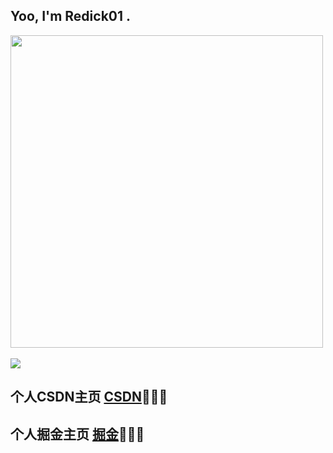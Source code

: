 ##  Yoo, I'm Redick01 .



<div align="left"> <img width="500px" src="https://github-readme-stats.vercel.app/api?username=Redick01&show_icons=true&theme=radical" /> </div>
</br>
<!-- <div align="left"> <img width="500px" src="https://github-readme-stats.vercel.app/api/top-langs/?username=sun0225SUN&hide_title=true&hide_border=true&layout=compact&langs_count=6&text_color=000&icon_color=fff&bg_color=0,52fa5a,4dfcff,c64dff&theme=graywhite" /></div> -->

<div align="left"><img src="https://github-readme-streak-stats.herokuapp.com/?user=sun0225SUN" /></div>

## 个人CSDN主页 [CSDN](https://blog.csdn.net/qq_31279701?spm=1019.2139.3001.5343)👋👋👋
## 个人掘金主页 [掘金](https://juejin.cn/user/3377338755070999/posts)👋👋👋

<!-- 开了一天会，好几天没好好学习了！ -->
